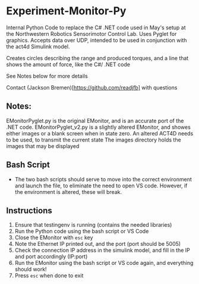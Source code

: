 # Experiment-Monitor-Py

Internal Python Code to replace the C# .NET code used in May's setup at the Northwestern Robotics Sensorimotor Control Lab. Uses Pyglet for graphics. Accepts data over UDP, intended to be used in conjunction with the act4d Simulink model.

Creates circles describing the range and produced torques, and a line that shows the amount of force, like the C#/ .NET code

See Notes below for more details

Contact (Jackson Bremen)[https://github.com/readjfb] with questions

## Notes:
EMonitorPyglet.py is the original EMonitor, and is an accurate port of the .NET code.
EMonitorPyglet_v2.py is a slightly altered EMonitor, and showes either images or a blank screen when in state zero. An altered ACT4D needs to be used, to transmit the current state
The images directory holds the images that may be displayed

## Bash Script
- The two bash scripts should serve to move into the correct environment and launch the file, to eliminate the need to open VS code. However, if the environment is altered, these will break. 

## Instructions
 1. Ensure that testingenv is running (contains the needed libraries)
 2. Run the Python code using the bash script or VS Code 
 3. Close the EMonitor with `esc` key
 4. Note the Ethernet IP printed out, and the port (port should be 5005)
 5. Check the connection IP address in the simulink model, and fill in the IP and port accordingly (IP:port)
 6. Run the EMonitor using the bash script or VS code again, and everything should work!
 7. Press `esc` when done to exit
